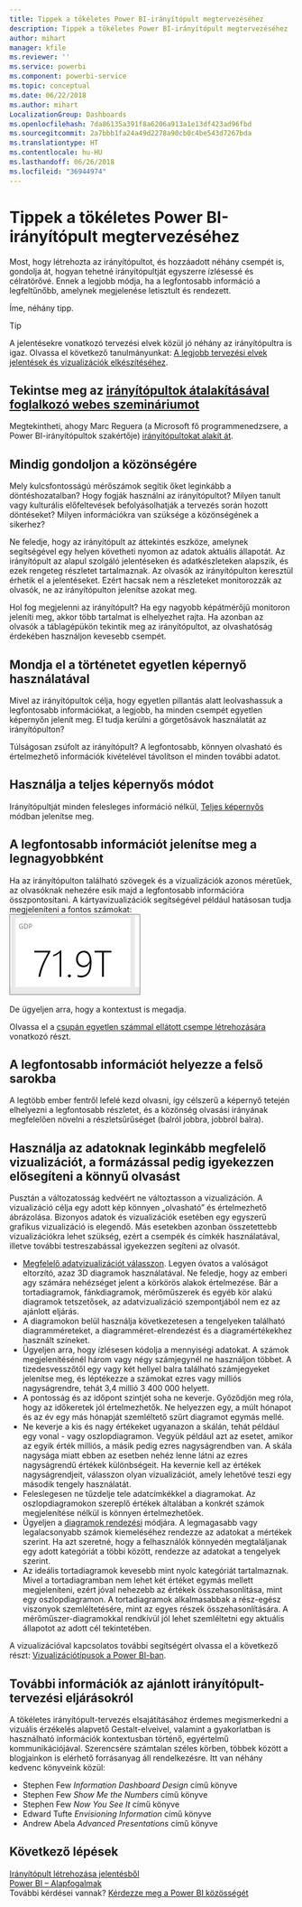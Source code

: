 ```yaml
---
title: Tippek a tökéletes Power BI-irányítópult megtervezéséhez
description: Tippek a tökéletes Power BI-irányítópult megtervezéséhez
author: mihart
manager: kfile
ms.reviewer: ''
ms.service: powerbi
ms.component: powerbi-service
ms.topic: conceptual
ms.date: 06/22/2018
ms.author: mihart
LocalizationGroup: Dashboards
ms.openlocfilehash: 7da86135a391f8a6206a913a1e13df423ad96fbd
ms.sourcegitcommit: 2a7bbb1fa24a49d2278a90cb0c4be543d7267bda
ms.translationtype: HT
ms.contentlocale: hu-HU
ms.lasthandoff: 06/26/2018
ms.locfileid: "36944974"
---
```

# <a name="tips-for-designing-a-great-power-bi-dashboard"></a>Tippek a tökéletes Power BI-irányítópult megtervezéséhez
Most, hogy létrehozta az irányítópultot, és hozzáadott néhány csempét is, gondolja át, hogyan tehetné irányítópultját egyszerre ízlésessé és célratörővé. Ennek a legjobb módja, ha a legfontosabb információ a legfeltűnőbb, amelynek megjelenése letisztult és rendezett.

Íme, néhány tipp.

> [!TIP]
> A jelentésekre vonatkozó tervezési elvek közül jó néhány az irányítópultra is igaz.  Olvassa el következő tanulmányunkat: [A legjobb tervezési elvek jelentések és vizualizációk elkészítéséhez](power-bi-visualization-best-practices.md).
>
>

## <a name="watch-the-dashboard-makeover-webinarhttpsinfomicrosoftcomco-powerbi-wbnr-fy16-05may-12-dashboard-makeover-registrationhtml"></a>Tekintse meg az [irányítópultok átalakításával foglalkozó webes szemináriumot](https://info.microsoft.com/CO-PowerBI-WBNR-FY16-05May-12-Dashboard-Makeover-Registration.html)
Megtekintheti, ahogy Marc Reguera (a Microsoft fő programmenedzsere, a Power BI-irányítópultok szakértője) [irányítópultokat alakít át](https://info.microsoft.com/CO-PowerBI-WBNR-FY16-05May-12-Dashboard-Makeover-Registration.html).

## <a name="consider-your-audience"></a>Mindig gondoljon a közönségére
Mely kulcsfontosságú mérőszámok segítik őket leginkább a döntéshozatalban? Hogy fogják használni az irányítópultot? Milyen tanult vagy kulturális előfeltevések befolyásolhatják a tervezés során hozott döntéseket? Milyen információkra van szüksége a közönségének a sikerhez?

Ne feledje, hogy az irányítópult az áttekintés eszköze, amelynek segítségével egy helyen követheti nyomon az adatok aktuális állapotát. Az irányítópult az alapul szolgáló jelentéseken és adatkészleteken alapszik, és ezek rengeteg részletet tartalmaznak. Az olvasók az irányítópulton keresztül érhetik el a jelentéseket. Ezért hacsak nem a részleteket monitorozzák az olvasók, ne az irányítópulton jelenítse azokat meg.

Hol fog megjelenni az irányítópult? Ha egy nagyobb képátmérőjű monitoron jeleníti meg, akkor több tartalmat is elhelyezhet rajta. Ha azonban az olvasók a táblagépükön tekintik meg az irányítópultot, az olvashatóság érdekében használjon kevesebb csempét.

## <a name="tell-a-story-and-keep-it-to-one-screen"></a>Mondja el a történetet egyetlen képernyő használatával
Mivel az irányítópultok célja, hogy egyetlen pillantás alatt leolvashassuk a legfontosabb információkat, a legjobb, ha minden csempét egyetlen képernyőn jelenít meg. El tudja kerülni a görgetősávok használatát az irányítópulton?

Túlságosan zsúfolt az irányítópult?  A legfontosabb, könnyen olvasható és értelmezhető információk kivételével távolítson el minden további adatot.

## <a name="make-use-of-full-screen-mode"></a>Használja a teljes képernyős módot
Irányítópultját minden felesleges információ nélkül, [Teljes képernyős](service-fullscreen-mode.md) módban jelenítse meg.

## <a name="make-the-most-important-information-biggest"></a>A legfontosabb információt jelenítse meg a legnagyobbként
Ha az irányítópulton található szövegek és a vizualizációk azonos méretűek, az olvasóknak nehezére esik majd a legfontosabb információra összpontosítani. A kártyavizualizációk segítségével például hatásosan tudja megjeleníteni a fontos számokat:  
![Kártyavizualizáció](media/service-dashboards-design-tips/pbi_card.png)

De ügyeljen arra, hogy a kontextust is megadja.  

Olvassa el a [csupán egyetlen számmal ellátott csempe létrehozására](power-bi-visualization-card.md) vonatkozó részt.

## <a name="put-the-most-important-information-in-the-upper-corner"></a>A legfontosabb információt helyezze a felső sarokba
A legtöbb ember fentről lefelé kezd olvasni, így célszerű a képernyő tetején elhelyezni a legfontosabb részletet, és a közönség olvasási irányának megfelelően növelni a részletsűrűséget (balról jobbra, jobbról balra).

## <a name="use-the-right-visualization-for-the-data-and-format-it-for-easy-reading"></a>Használja az adatoknak leginkább megfelelő vizualizációt, a formázással pedig igyekezzen elősegíteni a könnyű olvasást
Pusztán a változatosság kedvéért ne változtasson a vizualizáción.  A vizualizáció célja egy adott kép könnyen „olvasható” és értelmezhető ábrázolása.  Bizonyos adatok és vizualizációk esetében egy egyszerű grafikus vizualizáció is elegendő. Más esetekben azonban összetettebb vizualizációkra lehet szükség, ezért a csempék és címkék használatával, illetve további testreszabással igyekezzen segíteni az olvasót.  

* [Megfelelő adatvizualizációt válasszon](https://www.youtube.com/watch?v=-tdkUYrzrio). Legyen óvatos a valóságot eltorzító, azaz 3D diagramok használatával. Ne feledje, hogy az emberi agy számára nehézséget jelent a körkörös alakok értelmezése. Bár a tortadiagramok, fánkdiagramok, mérőműszerek és egyéb kör alakú diagramok tetszetősek, az adatvizualizáció szempontjából nem ez az ajánlott eljárás.
* A diagramokon belül használja következetesen a tengelyeken található diagramméreteket, a diagramméret-elrendezést és a diagramértékekhez használt színeket.
* Ügyeljen arra, hogy ízlésesen kódolja a mennyiségi adatokat. A számok megjelenítésénél három vagy négy számjegynél ne használjon többet. A tizedesvesszőtől egy vagy két hellyel balra található számjegyeket jelenítse meg, és léptékezze a számokat ezres vagy milliós nagyságrendre, tehát 3,4 millió 3 400 000 helyett.
* A pontosság és az időpont szintjét soha ne keverje. Győződjön meg róla, hogy az időkeretek jól értelmezhetők.  Ne helyezzen egy, a múlt hónapot és az év egy más hónapját szemléltető szűrt diagramot egymás mellé.
* Ne keverje a kis és nagy értékeket ugyanazon a skálán, tehát például egy vonal - vagy oszlopdiagramon.  Vegyük például azt az esetet, amikor az egyik érték milliós, a másik pedig ezres nagyságrendben van.  A skála nagysága miatt ebben az esetben nehéz lenne látni az ezres nagyságrendű értékek különbségeit.  Ha kevernie kell az értékek nagyságrendjeit, válasszon olyan vizualizációt, amely lehetővé teszi egy második tengely használatát.
* Feleslegesen ne tűzdelje tele adatcímkékkel a diagramokat. Az oszlopdiagramokon szereplő értékek általában a konkrét számok megjelenítése nélkül is könnyen értelmezhetőek.
* Ügyeljen a [diagramok rendezési](power-bi-report-change-sort.md) módjára.  A legmagasabb vagy legalacsonyabb számok kiemeléséhez rendezze az adatokat a mértékek szerint.  Ha azt szeretné, hogy a felhasználók könnyedén megtaláljanak egy adott kategóriát a többi között, rendezze az adatokat a tengelyek szerint.  
* Az ideális tortadiagramok kevesebb mint nyolc kategóriát tartalmaznak. Mivel a tortadiagramban nem lehet két értéket egymás mellett megjeleníteni, ezért jóval nehezebb az értékek összehasonlítása, mint egy oszlopdiagramon. A tortadiagramok alkalmasabbak a rész-egész viszonyok szemléltetésére, mint az egyes részek összehasonlítására. A mérőműszer-diagramokkal rendkívül jól lehet szemléltetni egy aktuális állapotot az adott cél tekintetében.

A vizualizációval kapcsolatos további segítségért olvassa el a következő részt: [Vizualizációtípusok a Power BI-ban](power-bi-visualization-types-for-reports-and-q-and-a.md).  

## <a name="learning-more-about-best-practice-dashboard-design"></a>További információk az ajánlott irányítópult-tervezési eljárásokról
A tökéletes irányítópult-tervezés elsajátításához érdemes megismerkedni a vizuális érzékelés alapvető Gestalt-elveivel, valamint a gyakorlatban is használható információk kontextusban történő, egyértelmű kommunikációjával. Szerencsére számtalan széles körben, többek között a blogjainkon is elérhető forrásanyag áll rendelkezésre. Itt van néhány kedvenc könyveink közül:

* Stephen Few *Information Dashboard Design* című könyve  
* Stephen Few *Show Me the Numbers* című könyve  
* Stephen Few *Now You See It* című könyve  
* Edward Tufte *Envisioning Information* című könyve  
* Andrew Abela *Advanced Presentations* című könyve   

## <a name="next-steps"></a>Következő lépések
[Irányítópult létrehozása jelentésből](service-dashboard-create.md)  
[Power BI – Alapfogalmak](service-basic-concepts.md)  
További kérdései vannak? [Kérdezze meg a Power BI közösségét](http://community.powerbi.com/)
